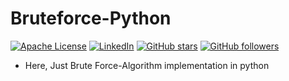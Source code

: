 # Bruteforce-Python
 
 
[![Apache License][license-shield]][license-url]
[![LinkedIn][linkedin-shield]][linkedin-url]  <a href="https://github.com/AdityaBhalsod/Bruteforce-Python/"><img alt="GitHub stars" src="https://img.shields.io/github/stars/AdityaBhalsod/Bruteforce-Python?style=social"></a> <a href="https://github.com/AdityaBhalsod/Bruteforce-Python/"><img alt="GitHub followers" src="https://img.shields.io/github/followers/AdityaBhalsod?color=Black&label=Follow&style=social"></a>
 
 

- Here, Just Brute Force-Algorithm implementation in python




















[license-shield]: https://img.shields.io/github/license/AdityaBhalsod/Bruteforce-Python.svg?style=flat&logo=apache
[license-url]: https://github.com/AdityaBhalsod/Bruteforce-Python/blob/master/LICENSE
[linkedin-shield]: https://img.shields.io/badge/-LinkedIn-black.svg?style=flat&logo=linkedin&colorB=555
[linkedin-url]: https://linkedin.com/in/AdityaBhalsod/





